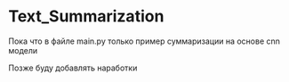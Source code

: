 # Text_Summarization
 
Пока что в файле main.py только пример суммаризации на основе cnn модели

Позже буду добавлять наработки
